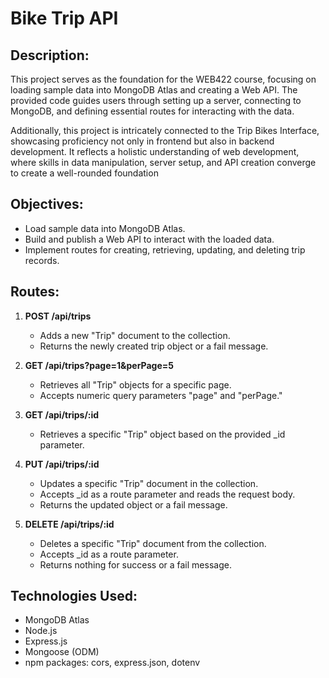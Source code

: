 # Bike Trip API

## Description:
This project serves as the foundation for the WEB422 course, focusing on loading sample data into MongoDB Atlas and creating a Web API. The provided code guides users through setting up a server, connecting to MongoDB, and defining essential routes for interacting with the data. 

Additionally, this project is intricately connected to the Trip Bikes Interface, showcasing proficiency not only in frontend but also in backend development. It reflects a holistic understanding of web development, where skills in data manipulation, server setup, and API creation converge to create a well-rounded foundation

## Objectives:
- Load sample data into MongoDB Atlas.
- Build and publish a Web API to interact with the loaded data.
- Implement routes for creating, retrieving, updating, and deleting trip records.

## Routes:
1. **POST /api/trips**
   - Adds a new "Trip" document to the collection.
   - Returns the newly created trip object or a fail message.

2. **GET /api/trips?page=1&perPage=5**
   - Retrieves all "Trip" objects for a specific page.
   - Accepts numeric query parameters "page" and "perPage."

3. **GET /api/trips/:id**
   - Retrieves a specific "Trip" object based on the provided _id parameter.

4. **PUT /api/trips/:id**
   - Updates a specific "Trip" document in the collection.
   - Accepts _id as a route parameter and reads the request body.
   - Returns the updated object or a fail message.

5. **DELETE /api/trips/:id**
   - Deletes a specific "Trip" document from the collection.
   - Accepts _id as a route parameter.
   - Returns nothing for success or a fail message.

## Technologies Used:
- MongoDB Atlas
- Node.js
- Express.js
- Mongoose (ODM)
- npm packages: cors, express.json, dotenv
